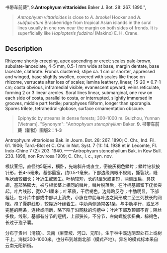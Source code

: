 书带车前蕨",
9.**Antrophyum vittarioides** Baker J. Bot. 28: 267. 1890.",

> *Antrophyum vittarioides* is close to *A. brookei* Hooker and *A. subfalcatum* Brackenridge from tropical Asian islands in the soral lines usually in one row near the margin on both sides of fronds. It is superficially like *Haplopteris fudzinoi* (Makino) E. H. Crane.

## Description
Rhizome shortly creeping, apex ascending or erect; scales pale-brown, subulate-lanceolate, 4-5 mm, 0.5-1 mm wide at base, margin dentate, base lacerate, clathrate. Fronds clustered; stipe ca. 1 cm or shorter, appressed and winged, base slightly swollen, covered with scales like those on rhizome, verrucate after loss of scales; lamina leathery, linear, 15-20 × 0.7-1 cm; costa obvious, inframedial visible, evanescent upward; veins reticulate, forming 2 or 3 linear areoles. Soral lines linear, submarginal, one row on each side of costa, parallel to costa, or interrupted, slightly immersed in grooves, middle part fertile; paraphyses filiform, longer than sporangia. Spores trilete, tetrahedral-globose, surface ornamentation obscure.

> Epiphytic by streams in dense forests; 300-1000 m. Guizhou, Yunnan [Vietnam].
  "Synonym": "*Antrophyum stenophyllum* Baker.
**9. 书带车前蕨（新拟）图版2：1-3**

Antrophyum vittarioides Bak. in Journ. Bot. 28: 267. 1890; C. Chr., Ind. Fil. 61. 1906; Tard.-Blot et C. Chr. in Not. Syst. 7 (1): 14. 1938 et in Lecomte, Fl. Indo-Chine 7 (2): 203. 1940. ——Antrophyum stenophyllum Bak. in Kew Bull. 233. 1898, non Rovirosa 1909; C. Chr., l. c., syn. nov.

根状茎细，直径约5毫米，横卧，先端斜升或直立，密被灰褐色鳞片；鳞片钻状披针形，长4-5毫米，基部最宽，约0.5-1毫米，下部边缘网眼不规则，撕裂状，睫毛状齿较细长；叶近生或簇生。叶柄较短，长约1厘米或更短，两侧压扁，具狭翅，基部略膨大，被与根状茎上相同的鳞片，鳞片脱落后，在叶柄基部留下疣状突起。叶片线形，宽0.7-1厘米；叶革质，干后褐色，边缘略反卷；中肋明显，下部粗壮，在叶片中部或中部以上消失，小脉在中肋与叶边之间形成二至三列狭长的网眼。孢子囊群线形，较靠近叶缘着生，中肋两侧通常各1条，与中肋平行，或呈不完整的两条，连续或间断，略下陷于沿网脉的沟槽中；叶片下部及顶部不育；隔丝多数，线形，基部有分节的短柄，上部狭长，不分节，左向螺旋状扭曲，棕褐色，长过于孢子囊。

分布于贵州（清镇）、云南（麻栗坡、河口、元阳）。生于林中溪边阴湿处石上或树干上，海拔300-1000米。也分布到越南北部（模式产地）。异名的模式标本采自云南元阳新街。
